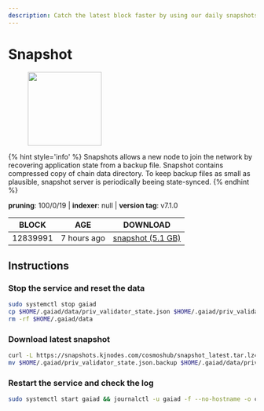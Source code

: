 ```yaml
---
description: Catch the latest block faster by using our daily snapshots.
---
```


# Snapshot

<figure><img src="https://raw.githubusercontent.com/kj89/testnet_manuals/main/pingpub/logos/cosmoshub.png" width="150" alt=""><figcaption></figcaption></figure>

{% hint style='info' %}
Snapshots allows a new node to join the network by recovering application state from a backup file. 
Snapshot contains compressed copy of chain data directory. To keep backup files as small as plausible, 
snapshot server is periodically beeing state-synced.
{% endhint %}

**pruning**: 100/0/19 | **indexer**: null | **version tag**: v7.1.0

| BLOCK             | AGE             | DOWNLOAD                                                                                            |
| ----------------- | --------------- | --------------------------------------------------------------------------------------------------- |
| 12839991 | 7 hours ago | [snapshot (5.1 GB)](https://snapshots.kjnodes.com/cosmoshub/snapshot\_latest.tar.lz4) |

## Instructions

### Stop the service and reset the data

```bash
sudo systemctl stop gaiad
cp $HOME/.gaiad/data/priv_validator_state.json $HOME/.gaiad/priv_validator_state.json.backup
rm -rf $HOME/.gaiad/data
```

### Download latest snapshot

```bash
curl -L https://snapshots.kjnodes.com/cosmoshub/snapshot_latest.tar.lz4 | lz4 -dc - | tar -xf - -C $HOME/.gaiad
mv $HOME/.gaiad/priv_validator_state.json.backup $HOME/.gaiad/data/priv_validator_state.json
```

### Restart the service and check the log

```bash
sudo systemctl start gaiad && journalctl -u gaiad -f --no-hostname -o cat
```
